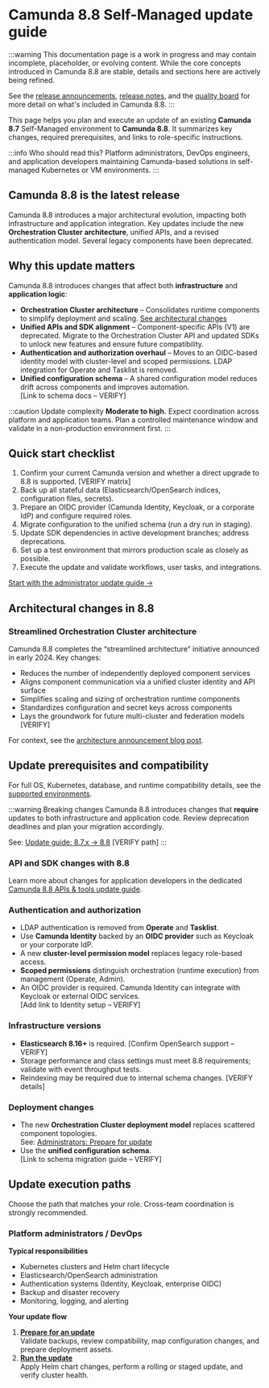 # Camunda 8.8 Self-Managed update guide

:::warning
This documentation page is a work in progress and may contain incomplete, placeholder, or evolving content. While the core concepts introduced in Camunda 8.8 are stable, details and sections here are actively being refined.

See the [release announcements](/reference/announcements-release-notes/880/880-announcements.md), [release notes](/reference/announcements-release-notes/880/880-release-notes.md), and the [quality board](https://github.com/orgs/camunda/projects/187/views/15) for more detail on what's included in Camunda 8.8.
:::

This page helps you plan and execute an update of an existing **Camunda 8.7** Self-Managed environment to **Camunda 8.8**. It summarizes key changes, required prerequisites, and links to role-specific instructions.

:::info Who should read this?
Platform administrators, DevOps engineers, and application developers maintaining Camunda-based solutions in self-managed Kubernetes or VM environments.
:::

## Camunda 8.8 is the latest release

Camunda 8.8 introduces a major architectural evolution, impacting both infrastructure and application integration. Key updates include the new **Orchestration Cluster architecture**, unified APIs, and a revised authentication model. Several legacy components have been deprecated.

## Why this update matters

Camunda 8.8 introduces changes that affect both **infrastructure** and **application logic**:

- **Orchestration Cluster architecture** – Consolidates runtime components to simplify deployment and scaling. [See architectural changes](#architectural-changes-in-88)
- **Unified APIs and SDK alignment** – Component-specific APIs (V1) are deprecated. Migrate to the Orchestration Cluster API and updated SDKs to unlock new features and ensure future compatibility.
- **Authentication and authorization overhaul** – Moves to an OIDC-based identity model with cluster-level and scoped permissions. LDAP integration for Operate and Tasklist is removed.
- **Unified configuration schema** – A shared configuration model reduces drift across components and improves automation.  
  [Link to schema docs – VERIFY]

:::caution Update complexity
**Moderate to high.** Expect coordination across platform and application teams. Plan a controlled maintenance window and validate in a non-production environment first.
:::

## Quick start checklist

1. Confirm your current Camunda version and whether a direct upgrade to 8.8 is supported. [VERIFY matrix]
2. Back up all stateful data (Elasticsearch/OpenSearch indices, configuration files, secrets).
3. Prepare an OIDC provider (Camunda Identity, Keycloak, or a corporate IdP) and configure required roles.
4. Migrate configuration to the unified schema (run a dry run in staging).
5. Update SDK dependencies in active development branches; address deprecations.
6. Set up a test environment that mirrors production scale as closely as possible.
7. Execute the update and validate workflows, user tasks, and integrations.

[Start with the administrator update guide →](./administrators/prepare-for-update.md)

## Architectural changes in 8.8

### Streamlined Orchestration Cluster architecture

Camunda 8.8 completes the “streamlined architecture” initiative announced in early 2024. Key changes:

- Reduces the number of independently deployed component services
- Aligns component communication via a unified cluster identity and API surface
- Simplifies scaling and sizing of orchestration runtime components
- Standardizes configuration and secret keys across components
- Lays the groundwork for future multi-cluster and federation models [VERIFY]

For context, see the [architecture announcement blog post](https://camunda.com/blog/2024/04/simplified-deployment-options-accelerated-getting-started-experience/).

## Update prerequisites and compatibility

For full OS, Kubernetes, database, and runtime compatibility details, see the [supported environments](../../reference/supported-environments.md).

:::warning Breaking changes
Camunda 8.8 introduces changes that **require** updates to both infrastructure and application code. Review deprecation deadlines and plan your migration accordingly.

See: [Update guide: 8.7.x → 8.8](../operational-guides/update-guide/870-to-880.md) [VERIFY path]
:::

### API and SDK changes with 8.8

Learn more about changes for application developers in the dedicated [Camunda 8.8 APIs & tools update guide](../../apis-tools/migration-manuals/index.md).

### Authentication and authorization

- LDAP authentication is removed from **Operate** and **Tasklist**.
- Use **Camunda Identity** backed by an **OIDC provider** such as Keycloak or your corporate IdP.
- A new **cluster-level permission model** replaces legacy role-based access.
- **Scoped permissions** distinguish orchestration (runtime execution) from management (Operate, Admin).
- An OIDC provider is required. Camunda Identity can integrate with Keycloak or external OIDC services.  
  [Add link to Identity setup – VERIFY]

### Infrastructure versions

- **Elasticsearch 8.16+** is required. [Confirm OpenSearch support – VERIFY]
- Storage performance and class settings must meet 8.8 requirements; validate with event throughput tests.
- Reindexing may be required due to internal schema changes. [VERIFY details]

### Deployment changes

- The new **Orchestration Cluster deployment model** replaces scattered component topologies.  
  See: [Administrators: Prepare for update](./administrators/prepare-for-update.md)
- Use the **unified configuration schema**.  
  [Link to schema migration guide – VERIFY]

## Update execution paths

Choose the path that matches your role. Cross-team coordination is strongly recommended.

### Platform administrators / DevOps

**Typical responsibilities**

- Kubernetes clusters and Helm chart lifecycle
- Elasticsearch/OpenSearch administration
- Authentication systems (Identity, Keycloak, enterprise OIDC)
- Backup and disaster recovery
- Monitoring, logging, and alerting

**Your update flow**

1. [**Prepare for an update**](./administrators/prepare-for-update.md)  
   Validate backups, review compatibility, map configuration changes, and prepare deployment assets.
2. [**Run the update**](./administrators/run-update.md)  
   Apply Helm chart changes, perform a rolling or staged update, and verify cluster health.
